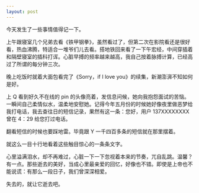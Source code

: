 ```yaml
---
layout: post
---
```


今天发生了一些事情值得记一下。

上午跟寝室几个兄弟去看《铁甲钢拳》，虽然看过了，但第二次在影院看还是很好看，热血沸腾，特适合一堆爷们儿去看。搭地铁回来看了一下午宏经，中间穿插着和隔壁寝室的插科打诨。心脏早搏的频率越来越高，我自己按着脉搏计算，已经高过了所谓的每分钟三次。

晚上吃饭时就着大面包看完了《Sorry，if I love you》的续集，新潮澎湃不知如何是好。

上 Q 看到好久不在线的 pin 的头像亮着，发信息问候，她向我抱怨面试的苦恼。一瞬间自己柔情似水，温柔地安慰她。记得今年五月份的时候她好像夜里做恶梦给我打电话，我去查往日的短信记录，果然有这一条：您好，用户 137XXXXXXXX 曾在 4：29 给您打过电话。

翻看短信的时候也要踩地雷。毕竟跟 Y 一千四百多条的短信就在那里摆着。

就这么一目十行地看着这些触目惊心的一条条文字。

心里溢满泪水，却不再难过，心脏一下一下忽视着本来的节奏，兀自乱跳。温馨？有一点。那些逝去的美好，当成心里最亲爱的回忆，好像也不错。即使是上帝也不能说谎：有那么一段日子，我们曾深深相爱。

失去的，就让它逝去吧。
